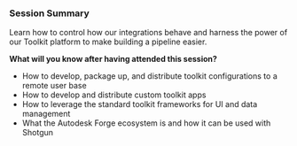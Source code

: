### Session Summary
Learn how to control how our integrations behave and harness the power 
of our Toolkit platform to make building a pipeline easier. 

**What will you know after having attended this session?**

- How to develop, package up, and distribute toolkit configurations to a remote user base
- How to develop and distribute custom toolkit apps 
- How to leverage the standard toolkit frameworks for UI and data management
- What the Autodesk Forge ecosystem is and how it can be used with Shotgun
